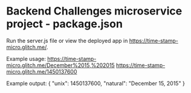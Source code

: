 # Backend Challenges microservice project - package.json

Run the server.js file or view the deployed app in https://time-stamp-micro.glitch.me/.

Example usage:
https://time-stamp-micro.glitch.me/December%2015,%202015
https://time-stamp-micro.glitch.me/1450137600

Example output:
{ "unix": 1450137600, "natural": "December 15, 2015" } 
